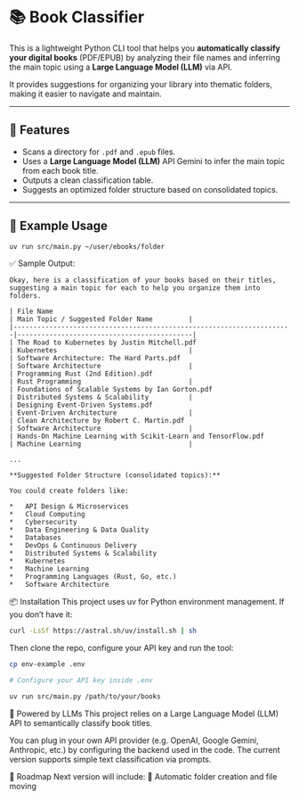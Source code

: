 # 📚 Book Classifier

This is a lightweight Python CLI tool that helps you **automatically classify your digital books** (PDF/EPUB) by analyzing their file names and inferring the main topic using a **Large Language Model (LLM)** via API.

It provides suggestions for organizing your library into thematic folders, making it easier to navigate and maintain.

---

## 🚀 Features

- Scans a directory for `.pdf` and `.epub` files.
- Uses a **Large Language Model (LLM)** API Gemini to infer the main topic from each book title.
- Outputs a clean classification table.
- Suggests an optimized folder structure based on consolidated topics.

---

## 🧪 Example Usage

```bash
uv run src/main.py ~/user/ebooks/folder
```

✅ Sample Output:

```
Okay, here is a classification of your books based on their titles, suggesting a main topic for each to help you organize them into folders.

| File Name                                                             | Main Topic / Suggested Folder Name         |
|----------------------------------------------------------------------|--------------------------------------------|
| The Road to Kubernetes by Justin Mitchell.pdf                        | Kubernetes                                 |
| Software Architecture: The Hard Parts.pdf                            | Software Architecture                      |
| Programming Rust (2nd Edition).pdf                                   | Rust Programming                           |
| Foundations of Scalable Systems by Ian Gorton.pdf                    | Distributed Systems & Scalability          |
| Designing Event-Driven Systems.pdf                                   | Event-Driven Architecture                  |
| Clean Architecture by Robert C. Martin.pdf                           | Software Architecture                      |
| Hands-On Machine Learning with Scikit-Learn and TensorFlow.pdf       | Machine Learning                           |

...

**Suggested Folder Structure (consolidated topics):**

You could create folders like:

*   API Design & Microservices
*   Cloud Computing
*   Cybersecurity
*   Data Engineering & Data Quality
*   Databases
*   DevOps & Continuous Delivery
*   Distributed Systems & Scalability
*   Kubernetes
*   Machine Learning
*   Programming Languages (Rust, Go, etc.)
*   Software Architecture
```

📦 Installation
This project uses uv for Python environment management. If you don’t have it:

```bash
curl -LsSf https://astral.sh/uv/install.sh | sh
```

Then clone the repo, configure your API key and run the tool:

```bash
cp env-example .env

# Configure your API key inside .env

uv run src/main.py /path/to/your/books
```

🧠 Powered by LLMs
This project relies on a Large Language Model (LLM) API to semantically classify book titles.

You can plug in your own API provider (e.g. OpenAI, Google Gemini, Anthropic, etc.) by configuring the backend used in the code. The current version supports simple text classification via prompts.


🔮 Roadmap
Next version will include:
📂 Automatic folder creation and file moving
